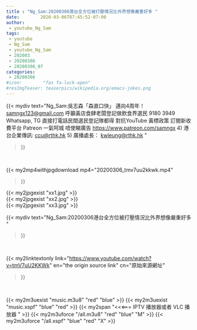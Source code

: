 ```yaml
---
title : "Ng_Sam:20200306港台全方位被打壓情況比外界想像嚴重好多 "
date:        2020-03-06T07:45:52-07:00
author:
 - youtube_Ng_Sam
tags:
 - youtube
 - Ng_Sam
 - youtube_Ng_Sam
 - 202003
 - 20200306
 - 20200306_07
categories:
 - 20200306
#icon:        "fas fa-lock-open"
#resImgTeaser: teaserpics/wikipedia.org/emacs-jokes.png
---
```


{{< mydiv text="Ng_Sam:吳志森「森直口快」 邁向4周年！ samngx123@gmail.com  呼籲黃店食肆老闆登記做飲食界選民 9180 3949 Whatsapp, TG 直接打電話民間選民登記隊都得  對抗YouTube 黃標政策 訂閱新收費平台 Patreon 一氣呵城 唔使睇廣告 https://www.patreon.com/samngx   4) 港台企業傳訊: ccu@rthk.hk  5) 廣播處長： kwleung@rthk.hk "
>}}
<br>


{{< my2mp4withjpgdownload mp4="20200306_tmv7uu2kkwk.mp4"
>}}

{{< my2jpgexist "xx1.jpg" >}}<br>
{{< my2jpgexist "xx2.jpg" >}}<br>
{{< my2jpgexist "xx3.jpg" >}}<br>



{{< mydiv text="Ng_Sam:20200306港台全方位被打壓情況比外界想像嚴重好多 "
>}}
<br>

{{< my2linktextonly link="https://www.youtube.com/watch?v=tmV7uU2KKWk"
en="the origin source link" cn="原始來源網址"
>}}


<br>

{{< my2m3uexist "music.m3u8" "red"  "blue" >}} {{< my2m3uexist "music.xspf" "blue" "red"  >}} {{< my2span "<<<=== IPTV 播放器或者 VLC 播放器 " >}} {{< my2m3uforce "/all.m3u8" "red"  "blue" "M" >}} {{< my2m3uforce "/all.xspf" "blue" "red"  "X" >}} 
